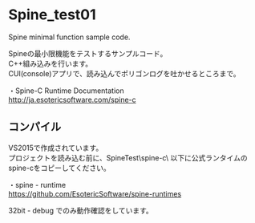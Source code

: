 # Spine_test01
Spine minimal function sample code.

Spineの最小限機能をテストするサンプルコード。\
C++組み込みを行います。\
CUI(console)アプリで、読み込んでポリゴンログを吐かせるところまで。

・Spine-C Runtime Documentation\
<a href="http://ja.esotericsoftware.com/spine-c">http://ja.esotericsoftware.com/spine-c</a>


## コンパイル
VS2015で作成されています。\
プロジェクトを読み込む前に、SpineTest\spine-c\ 以下に公式ランタイムのspine-cをコピーしてください。

・spine - runtime\
<a href="https://github.com/EsotericSoftware/spine-runtimes">https://github.com/EsotericSoftware/spine-runtimes</a>


32bit - debug でのみ動作確認をしています。

